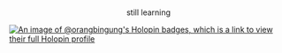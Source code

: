 # 
<p align="center"> still learning </p>



[![An image of @orangbingung's Holopin badges, which is a link to view their full Holopin profile](https://holopin.me/orangbingung)](https://holopin.io/@orangbingung)
